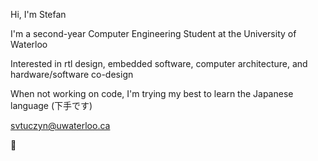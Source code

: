 Hi, I'm Stefan

I'm a second-year Computer Engineering Student at the University of Waterloo

Interested in rtl design, embedded software, computer architecture, and hardware/software co-design  

When not working on code, I'm trying my best to learn the Japanese language (下手です)

svtuczyn@uwaterloo.ca

🌸

